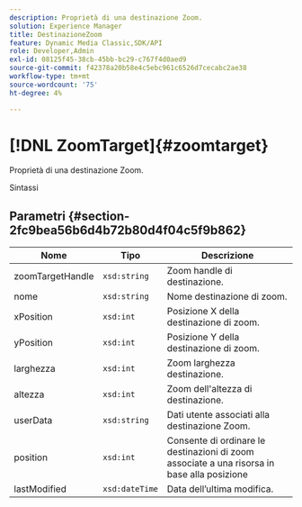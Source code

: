 ```yaml
---
description: Proprietà di una destinazione Zoom.
solution: Experience Manager
title: DestinazioneZoom
feature: Dynamic Media Classic,SDK/API
role: Developer,Admin
exl-id: 08125f45-38cb-45bb-bc29-c767f4d0aed9
source-git-commit: f42378a20b58e4c5ebc961c6526d7cecabc2ae38
workflow-type: tm+mt
source-wordcount: '75'
ht-degree: 4%

---
```


# [!DNL ZoomTarget]{#zoomtarget}

Proprietà di una destinazione Zoom.

Sintassi

## Parametri {#section-2fc9bea56b6d4b72b80d4f04c5f9b862}

| Nome | Tipo | Descrizione |
|---|---|---|
| zoomTargetHandle | `xsd:string` | Zoom handle di destinazione. |
| nome | `xsd:string` | Nome destinazione di zoom. |
| xPosition | `xsd:int` | Posizione X della destinazione di zoom. |
| yPosition | `xsd:int` | Posizione Y della destinazione di zoom. |
| larghezza | `xsd:int` | Zoom larghezza destinazione. |
| altezza | `xsd:int` | Zoom dell&#39;altezza di destinazione. |
| userData | `xsd:string` | Dati utente associati alla destinazione Zoom. |
| position | `xsd:int` | Consente di ordinare le destinazioni di zoom associate a una risorsa in base alla posizione |
| lastModified | `xsd:dateTime` | Data dell’ultima modifica. |
